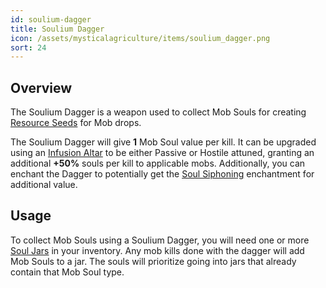 ```yaml
---
id: soulium-dagger
title: Soulium Dagger
icon: /assets/mysticalagriculture/items/soulium_dagger.png
sort: 24
---
```


## Overview

The Soulium Dagger is a weapon used to collect Mob Souls for creating [Resource Seeds](resource-seeds.md) for Mob drops. 

The Soulium Dagger will give **1** Mob Soul value per kill. It can be upgraded using an [Infusion Altar](../blocks/infusion-altar.md) to be either Passive or Hostile attuned, granting an additional **+50%** souls per kill to applicable mobs. Additionally, you can enchant the Dagger to potentially get the [Soul Siphoning](../enchantments/soul-siphoning.md) enchantment for additional value.

## Usage

To collect Mob Souls using a Soulium Dagger, you will need one or more [Soul Jars](soul-jar.md) in your inventory. Any mob kills done with the dagger will add Mob Souls to a jar. The souls will prioritize going into jars that already contain that Mob Soul type.
